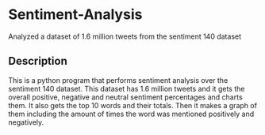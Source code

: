 # Sentiment-Analysis
Analyzed a dataset of 1.6 million tweets from the sentiment 140 dataset

## Description
This is a python program that performs sentiment analysis over the sentiment 140 dataset. 
This dataset has 1.6 million tweets and it gets the overall positive, negative and neutral sentiment percentages and charts them.
It also gets the top 10 words and their totals. Then it makes a graph of them including the amount of times the word was mentioned positively and negatively. 
